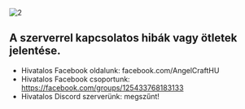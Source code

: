 ![2](https://user-images.githubusercontent.com/28710769/30516406-ba99244c-9b3e-11e7-8006-674c8b1ed15e.png)
## A szerverrel kapcsolatos hibák vagy ötletek jelentése.

- Hivatalos Facebook oldalunk: facebook.com/AngelCraftHU
- Hivatalos Facebook csoportunk: https://facebook.com/groups/125433768183133
- Hivatalos Discord szerverünk: megszűnt!
